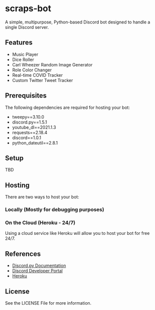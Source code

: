 # scraps-bot
A simple, multipurpose, Python-based Discord bot designed to handle a single Discord server.

## Features
* Music Player
* Dice Roller
* Carl Wheezer Random Image Generator
* Role Color Changer
* Real-time COVID Tracker
* Custom Twitter Tweet Tracker

## Prerequisites
The following dependencies are required for hosting your bot:
* tweepy==3.10.0
* discord.py==1.5.1
* youtube_dl==2021.1.3
* requests==2.18.4
* discord==1.0.1
* python_dateutil==2.8.1

## Setup
TBD

## Hosting
There are two ways to host your bot:
### Locally (Mostly for debugging purposes)

### On the Cloud (Heroku - 24/7)
Using a cloud service like Heroku will allow you to host your bot for free 24/7. 

## References
* [Discord.py Documentation](https://discordpy.readthedocs.io/en/latest/#)
* [Discord Developer Portal](https://discord.com/developers/)
* [Heroku](https://www.heroku.com/)

## License
See the LICENSE File for more information.